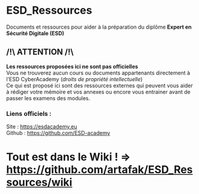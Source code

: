 # ESD_Ressources
Documents et ressources pour aider à la préparation du diplôme **Expert en Sécurité Digitale (ESD)**  


## /!\ ATTENTION /!\
**Les ressources proposées ici ne sont pas officielles**  
Vous ne trouverez aucun cours ou documents appartenants directement à l'ESD CyberAcademy (_droits de propriété intellectuelle_)  
Ce qui est proposé ici sont des ressources externes qui peuvent vous aider à rédiger votre mémoire et vos annexes ou encore vous entrainer avant de passer les examens des modules.  

### Liens officiels :
Site : https://esdacademy.eu  
Github : https://github.com/ESD-academy


# Tout est dans le Wiki ! => https://github.com/artafak/ESD_Ressources/wiki
